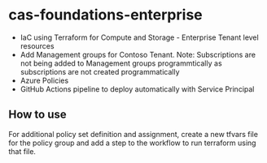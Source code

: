 # cas-foundations-enterprise

- IaC using Terraform for Compute and Storage - Enterprise Tenant level resources
- Add Management groups for Contoso Tenant. Note: Subscriptions are not being added to Management groups programmtically as subscriptions are not created programmatically
- Azure Policies
- GitHub Actions pipeline to deploy automatically with Service Principal

## How to use

For additional policy set definition and assignment, create a new tfvars file for the policy group and add a step to the workflow to run terraform using that file.
